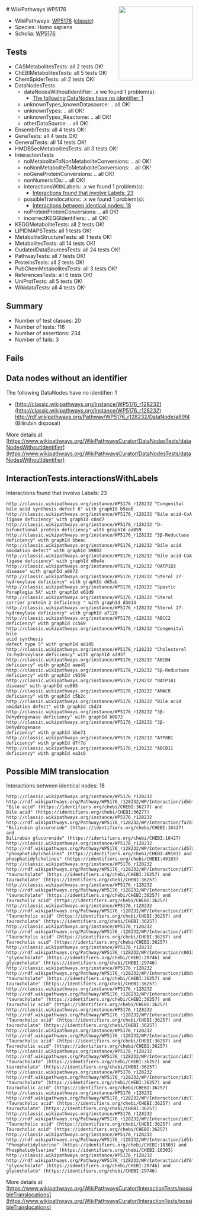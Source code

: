 <img style="float: right; width: 200px" src="https://upload.wikimedia.org/wikipedia/commons/thumb/8/83/Wplogo_with_text_500.png/640px-Wplogo_with_text_500.png" />
# WikiPathways WP5176

* WikiPathways: [WP5176](https://wikipathways.org/pathways/WP5176) ([classic](https://classic.wikipathways.org/instance/WP5176))
* Species: Homo sapiens
* Scholia: [WP5176](https://scholia.toolforge.org/wikipathways/WP5176)
## Tests
* CASMetabolitesTests: all 2 tests OK!
* ChEBIMetabolitesTests: all 5 tests OK!
* ChemSpiderTests: all 2 tests OK!
* DataNodesTests
    * dataNodesWithoutIdentifier: .x we found 1 problem(s):
        * [The following DataNodes have no identifier: 1](#d2d32fa0)
    * unknownTypes_knownDatasource: .. all OK!
    * unknownTypes: .. all OK!
    * unknownTypes_Reactome: .. all OK!
    * otherDataSource: .. all OK!
* EnsemblTests: all 4 tests OK!
* GeneTests: all 4 tests OK!
* GeneralTests: all 14 tests OK!
* HMDBSecMetabolitesTests: all 3 tests OK!
* InteractionTests
    * noMetaboliteToNonMetaboliteConversions: .. all OK!
    * noNonMetaboliteToMetaboliteConversions: .. all OK!
    * noGeneProteinConversions: .. all OK!
    * nonNumericIDs: .. all OK!
    * interactionsWithLabels: .x we found 1 problem(s):
        * [Interactions found that involve Labels: 23](#fe97a8da)
    * possibleTranslocations: .x we found 1 problem(s):
        * [Interactions between identical nodes: 18](#661ebef2)
    * noProteinProteinConversions: .. all OK!
    * incorrectKEGGIdentifiers: .. all OK!
* KEGGMetaboliteTests: all 2 tests OK!
* LIPIDMAPSTests: all 1 tests OK!
* MetaboliteStructureTests: all 1 tests OK!
* MetabolitesTests: all 14 tests OK!
* OudatedDataSourcesTests: all 24 tests OK!
* PathwayTests: all 7 tests OK!
* ProteinsTests: all 2 tests OK!
* PubChemMetabolitesTests: all 3 tests OK!
* ReferencesTests: all 6 tests OK!
* UniProtTests: all 5 tests OK!
* WikidataTests: all 4 tests OK!


## Summary

* Number of test classes: 20
* Number of tests: 116
* Number of assertions: 234
* Number of fails: 3

## Fails

<a name="d2d32fa0" />

## Data nodes without an identifier

The following DataNodes have no identifier: 1

* [http://classic.wikipathways.org/instance/WP5176_r128232](http://classic.wikipathways.org/instance/WP5176_r128232) http://rdf.wikipathways.org/Pathway/WP5176_r128232/DataNode/a89f4 (Bilirubin disposal)


More details at [https://www.wikipathways.org/WikiPathwaysCurator/DataNodesTests/dataNodesWithoutIdentifier](https://www.wikipathways.org/WikiPathwaysCurator/DataNodesTests/dataNodesWithoutIdentifier)

<a name="fe97a8da" />

## InteractionTests.interactionsWithLabels

Interactions found that involve Labels: 23
```
http://classic.wikipathways.org/instance/WP5176_r128232 "Congenital bile acid synthesis defect 6" with graphId b5ee6
http://classic.wikipathways.org/instance/WP5176_r128232 "Bile acid-CoA ligase deficiency" with graphId c0ad7
http://classic.wikipathways.org/instance/WP5176_r128232 "D-bifunctional protein deficiency" with graphId aa859
http://classic.wikipathways.org/instance/WP5176_r128232 "5β-Reductase deficiency" with graphId bbeac
http://classic.wikipathways.org/instance/WP5176_r128232 "Bile acid amidation defect" with graphId b9802
http://classic.wikipathways.org/instance/WP5176_r128232 "Bile acid-CoA
ligase deficiency" with graphId d0e4e
http://classic.wikipathways.org/instance/WP5176_r128232 "OATP1B3 disease" with graphId a0972
http://classic.wikipathways.org/instance/WP5176_r128232 "Sterol 27-hydroxylase deficiency" with graphId dd5ab
http://classic.wikipathways.org/instance/WP5176_r128232 "Spastic Paraplegia 5A" with graphId e61d9
http://classic.wikipathways.org/instance/WP5176_r128232 "Sterol carrier protein 2 deficiency " with graphId d3833
http://classic.wikipathways.org/instance/WP5176_r128232 "Sterol 27-hydroxylase deficiency" with graphId a7126
http://classic.wikipathways.org/instance/WP5176_r128232 "ABCC2 deficiency" with graphId cc569
http://classic.wikipathways.org/instance/WP5176_r128232 "Congenital bile
acid synthesis
defect type 5" with graphId ab185
http://classic.wikipathways.org/instance/WP5176_r128232 "Cholesterol 7α-hydroxylase deficiency" with graphId a293f
http://classic.wikipathways.org/instance/WP5176_r128232 "ABCB4 deficiency" with graphId aee45
http://classic.wikipathways.org/instance/WP5176_r128232 "5β-Reductase deficiency" with graphId c9359
http://classic.wikipathways.org/instance/WP5176_r128232 "OATP1B1 disease" with graphId ce805
http://classic.wikipathways.org/instance/WP5176_r128232 "AMACR deficiency" with graphId c5b2c
http://classic.wikipathways.org/instance/WP5176_r128232 "Bile acid amidation defect" with graphId c5d24
http://classic.wikipathways.org/instance/WP5176_r128232 "3β-Dehydrogenase deficiency" with graphId b0872
http://classic.wikipathways.org/instance/WP5176_r128232 "3β-Dehydrogenase 
deficiency" with graphId bbe71
http://classic.wikipathways.org/instance/WP5176_r128232 "ATP8B1 deficiency" with graphId d7f7d
http://classic.wikipathways.org/instance/WP5176_r128232 "ABCB11 deficiency" with graphId ea3c9
```

<a name="661ebef2" />

## Possible MIM translocation

Interactions between identical nodes: 18
```
http://classic.wikipathways.org/instance/WP5176_r128232 http://rdf.wikipathways.org/Pathway/WP5176_r128232/WP/Interaction/idbbfdd88e "Bile acid" (https://identifiers.org/chebi/CHEBI:36277) and 
Bile acid" (https://identifiers.org/chebi/CHEBI:36277)
http://classic.wikipathways.org/instance/WP5176_r128232 http://rdf.wikipathways.org/Pathway/WP5176_r128232/WP/Interaction/fa787 "Bilirubin glucuronide" (https://identifiers.org/chebi/CHEBI:16427) and 
Bilirubin glucuronide" (https://identifiers.org/chebi/CHEBI:16427)
http://classic.wikipathways.org/instance/WP5176_r128232 http://rdf.wikipathways.org/Pathway/WP5176_r128232/WP/Interaction/id57a6c794 "phosphatidylcholines" (https://identifiers.org/chebi/CHEBI:49183) and 
phosphatidylcholines" (https://identifiers.org/chebi/CHEBI:49183)
http://classic.wikipathways.org/instance/WP5176_r128232 http://rdf.wikipathways.org/Pathway/WP5176_r128232/WP/Interaction/idf77f787f "taurocholate" (https://identifiers.org/chebi/CHEBI:36257) and 
taurocholate" (https://identifiers.org/chebi/CHEBI:36257)
http://classic.wikipathways.org/instance/WP5176_r128232 http://rdf.wikipathways.org/Pathway/WP5176_r128232/WP/Interaction/idf77f787f "taurocholate" (https://identifiers.org/chebi/CHEBI:36257) and 
Taurocholic acid" (https://identifiers.org/chebi/CHEBI:36257)
http://classic.wikipathways.org/instance/WP5176_r128232 http://rdf.wikipathways.org/Pathway/WP5176_r128232/WP/Interaction/idf77f787f "Taurocholic acid" (https://identifiers.org/chebi/CHEBI:36257) and 
taurocholate" (https://identifiers.org/chebi/CHEBI:36257)
http://classic.wikipathways.org/instance/WP5176_r128232 http://rdf.wikipathways.org/Pathway/WP5176_r128232/WP/Interaction/idf77f787f "Taurocholic acid" (https://identifiers.org/chebi/CHEBI:36257) and 
Taurocholic acid" (https://identifiers.org/chebi/CHEBI:36257)
http://classic.wikipathways.org/instance/WP5176_r128232 http://rdf.wikipathways.org/Pathway/WP5176_r128232/WP/Interaction/c0013 "glycocholate" (https://identifiers.org/chebi/CHEBI:29746) and 
glycocholate" (https://identifiers.org/chebi/CHEBI:29746)
http://classic.wikipathways.org/instance/WP5176_r128232 http://rdf.wikipathways.org/Pathway/WP5176_r128232/WP/Interaction/id8dde6d9e "taurocholate" (https://identifiers.org/chebi/CHEBI:36257) and 
taurocholate" (https://identifiers.org/chebi/CHEBI:36257)
http://classic.wikipathways.org/instance/WP5176_r128232 http://rdf.wikipathways.org/Pathway/WP5176_r128232/WP/Interaction/id8dde6d9e "taurocholate" (https://identifiers.org/chebi/CHEBI:36257) and 
Taurocholic acid" (https://identifiers.org/chebi/CHEBI:36257)
http://classic.wikipathways.org/instance/WP5176_r128232 http://rdf.wikipathways.org/Pathway/WP5176_r128232/WP/Interaction/id8dde6d9e "Taurocholic acid" (https://identifiers.org/chebi/CHEBI:36257) and 
taurocholate" (https://identifiers.org/chebi/CHEBI:36257)
http://classic.wikipathways.org/instance/WP5176_r128232 http://rdf.wikipathways.org/Pathway/WP5176_r128232/WP/Interaction/id8dde6d9e "Taurocholic acid" (https://identifiers.org/chebi/CHEBI:36257) and 
Taurocholic acid" (https://identifiers.org/chebi/CHEBI:36257)
http://classic.wikipathways.org/instance/WP5176_r128232 http://rdf.wikipathways.org/Pathway/WP5176_r128232/WP/Interaction/idc7133ada "taurocholate" (https://identifiers.org/chebi/CHEBI:36257) and 
taurocholate" (https://identifiers.org/chebi/CHEBI:36257)
http://classic.wikipathways.org/instance/WP5176_r128232 http://rdf.wikipathways.org/Pathway/WP5176_r128232/WP/Interaction/idc7133ada "taurocholate" (https://identifiers.org/chebi/CHEBI:36257) and 
Taurocholic acid" (https://identifiers.org/chebi/CHEBI:36257)
http://classic.wikipathways.org/instance/WP5176_r128232 http://rdf.wikipathways.org/Pathway/WP5176_r128232/WP/Interaction/idc7133ada "Taurocholic acid" (https://identifiers.org/chebi/CHEBI:36257) and 
taurocholate" (https://identifiers.org/chebi/CHEBI:36257)
http://classic.wikipathways.org/instance/WP5176_r128232 http://rdf.wikipathways.org/Pathway/WP5176_r128232/WP/Interaction/idc7133ada "Taurocholic acid" (https://identifiers.org/chebi/CHEBI:36257) and 
Taurocholic acid" (https://identifiers.org/chebi/CHEBI:36257)
http://classic.wikipathways.org/instance/WP5176_r128232 http://rdf.wikipathways.org/Pathway/WP5176_r128232/WP/Interaction/id5146a5f2 "Phosphatidylserine" (https://identifiers.org/chebi/CHEBI:18303) and 
Phosphatidylserine" (https://identifiers.org/chebi/CHEBI:18303)
http://classic.wikipathways.org/instance/WP5176_r128232 http://rdf.wikipathways.org/Pathway/WP5176_r128232/WP/Interaction/idf6fc40c0 "glycocholate" (https://identifiers.org/chebi/CHEBI:29746) and 
glycocholate" (https://identifiers.org/chebi/CHEBI:29746)
```

More details at [https://www.wikipathways.org/WikiPathwaysCurator/InteractionTests/possibleTranslocations](https://www.wikipathways.org/WikiPathwaysCurator/InteractionTests/possibleTranslocations)

